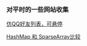 ### 对平时的一些网站收集

[仿QQ好友列表，可悬停](http://blog.csdn.net/shichaosong/article/details/26246655 "仿QQ好友列表，可悬停")

[HashMap 和 SparseArray比较](http://blog.csdn.net/sd19871122/article/details/49679435 "HashMap 和 SparseArray比较")